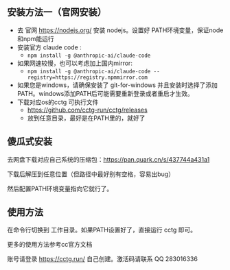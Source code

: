 ## 安装方法一（官网安装）

- 去 官网  https://nodejs.org/ 安装 nodejs。设置好 PATH环境变量，保证node和npm能运行
- 安装官方 claude code :
  -  `npm install -g @anthropic-ai/claude-code`
- 如果网速较慢，也可以考虑加上国内mirror: 
  - `npm install -g @anthropic-ai/claude-code --registry=https://registry.npmmirror.com`
- 如果您是windows，请确保安装了 git-for-windows 并且安装时选择了添加PATH。windows添加PATH后可能需要重新登录或者重启才生效。
- 下载对应os的cctg 可执行文件
  - https://github.com/cctg-run/cctg/releases
  - 放到任意目录，最好是在PATH里的，就好了



## 傻瓜式安装

去网盘下载对应自己系统的压缩包：https://pan.quark.cn/s/437744a431a1

下载后解压到任意位置（但路径中最好别有空格，容易出bug）

然后配置PATH环境变量指向它就行了。



## 使用方法

在命令行切换到 工作目录。如果PATH设置好了，直接运行 cctg 即可。

更多的使用方法参考cc官方文档

账号请登录 https://cctg.run/ 自己创建。激活码请联系 QQ 283016336

